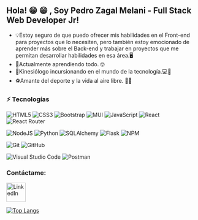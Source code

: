 ## Hola! 😁 😁 , Soy Pedro Zagal Melani - Full Stack Web Developer Jr!
- 💡Estoy seguro de que puedo ofrecer mis habilidades en el Front-end para proyectos que lo necesiten, pero también estoy emocionado de aprender más sobre el Back-end y trabajar en proyectos que me permitan desarrollar habilidades en esa área.🖥️
- 🌱Actualmente aprendiendo todo. 🤓
- 🦴Kinesiólogo incursionando en el mundo de la tecnología.💻🚀
- ⚽Amante del deporte y la vida al aire libre. 🚵‍♂️

### ⚡ Tecnologías

![HTML5](https://img.shields.io/badge/html5-%23E34F26.svg?style=for-the-badge&logo=html5&logoColor=white)
![CSS3](https://img.shields.io/badge/css3-%231572B6.svg?style=for-the-badge&logo=css3&logoColor=white)
![Bootstrap](https://img.shields.io/badge/bootstrap-%23563D7C.svg?style=for-the-badge&logo=bootstrap&logoColor=white)
![MUI](https://img.shields.io/badge/MUI-%230081CB.svg?style=for-the-badge&logo=mui&logoColor=white)
![JavaScript](https://img.shields.io/badge/javascript-%23323330.svg?style=for-the-badge&logo=javascript&logoColor=%23F7DF1E)
![React](https://img.shields.io/badge/react-%2320232a.svg?style=for-the-badge&logo=react&logoColor=%2361DAFB)
![React Router](https://img.shields.io/badge/React_Router-CA4245?style=for-the-badge&logo=react-router&logoColor=white)


![NodeJS](https://img.shields.io/badge/node.js-6DA55F?style=for-the-badge&logo=node.js&logoColor=white)
![Python](https://img.shields.io/badge/python-3670A0?style=for-the-badge&logo=python&logoColor=ffdd54)
![SQLAlchemy](https://img.shields.io/badge/sqlAlchemy-%2300f.svg?style=for-the-badge&logo=mysql&logoColor=white)
![Flask](https://img.shields.io/badge/flask-%23000.svg?style=for-the-badge&logo=flask&logoColor=white)
![NPM](https://img.shields.io/badge/NPM-%23000000.svg?style=for-the-badge&logo=npm&logoColor=white)

![Git](https://img.shields.io/badge/git-%23F05033.svg?style=for-the-badge&logo=git&logoColor=white)
![GitHub](https://img.shields.io/badge/github-%23121011.svg?style=for-the-badge&logo=github&logoColor=white)

![Visual Studio Code](https://img.shields.io/badge/Visual%20Studio%20Code-0078d7.svg?style=for-the-badge&logo=visual-studio-code&logoColor=white)
![Postman](https://img.shields.io/badge/Postman-FF6C37?style=for-the-badge&logo=postman&logoColor=white)

### Contáctame:
 <a href="https://linkedin.com/in/pzagmel"><img style="display:inline-block;" alt="LinkedIn" width="50px" src="https://cdn-icons-png.flaticon.com/512/3536/3536505.png"/></a>


[![Top Langs](https://github-readme-stats.vercel.app/api/top-langs/?username=pzagmel&theme=gruvbox&hide=dockerfile,mako,shell&layout=compact)](https://github.com/anuraghazra/github-readme-stats)